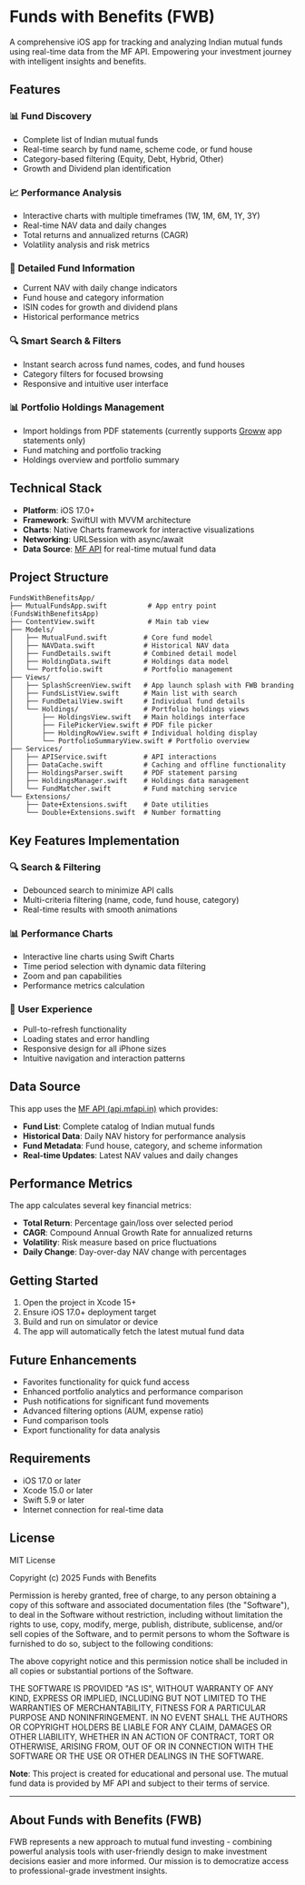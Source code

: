 # Funds with Benefits (FWB)

A comprehensive iOS app for tracking and analyzing Indian mutual funds using real-time data from the MF API. Empowering your investment journey with intelligent insights and benefits.

## Features

### 📊 **Fund Discovery**
- Complete list of Indian mutual funds
- Real-time search by fund name, scheme code, or fund house
- Category-based filtering (Equity, Debt, Hybrid, Other)
- Growth and Dividend plan identification

### 📈 **Performance Analysis**
- Interactive charts with multiple timeframes (1W, 1M, 6M, 1Y, 3Y)
- Real-time NAV data and daily changes
- Total returns and annualized returns (CAGR)
- Volatility analysis and risk metrics

### 🎯 **Detailed Fund Information**
- Current NAV with daily change indicators
- Fund house and category information
- ISIN codes for growth and dividend plans
- Historical performance metrics

### 🔍 **Smart Search & Filters**
- Instant search across fund names, codes, and fund houses
- Category filters for focused browsing
- Responsive and intuitive user interface

### 📊 **Portfolio Holdings Management**
- Import holdings from PDF statements (currently supports [Groww](https://groww.in/) app statements only)
- Fund matching and portfolio tracking
- Holdings overview and portfolio summary

## Technical Stack

- **Platform**: iOS 17.0+
- **Framework**: SwiftUI with MVVM architecture
- **Charts**: Native Charts framework for interactive visualizations
- **Networking**: URLSession with async/await
- **Data Source**: [MF API](https://api.mfapi.in/mf) for real-time mutual fund data

## Project Structure

```
FundsWithBenefitsApp/
├── MutualFundsApp.swift          # App entry point (FundsWithBenefitsApp)
├── ContentView.swift             # Main tab view
├── Models/
│   ├── MutualFund.swift         # Core fund model
│   ├── NAVData.swift            # Historical NAV data
│   ├── FundDetails.swift        # Combined detail model
│   ├── HoldingData.swift        # Holdings data model
│   └── Portfolio.swift          # Portfolio management
├── Views/
│   ├── SplashScreenView.swift   # App launch splash with FWB branding
│   ├── FundsListView.swift      # Main list with search
│   ├── FundDetailView.swift     # Individual fund details
│   └── Holdings/                # Portfolio holdings views
│       ├── HoldingsView.swift   # Main holdings interface
│       ├── FilePickerView.swift # PDF file picker
│       ├── HoldingRowView.swift # Individual holding display
│       └── PortfolioSummaryView.swift # Portfolio overview
├── Services/
│   ├── APIService.swift         # API interactions
│   ├── DataCache.swift          # Caching and offline functionality
│   ├── HoldingsParser.swift     # PDF statement parsing
│   ├── HoldingsManager.swift    # Holdings data management
│   └── FundMatcher.swift        # Fund matching service
└── Extensions/
    ├── Date+Extensions.swift    # Date utilities
    └── Double+Extensions.swift  # Number formatting
```

## Key Features Implementation

### 🔍 **Search & Filtering**
- Debounced search to minimize API calls
- Multi-criteria filtering (name, code, fund house, category)
- Real-time results with smooth animations

### 📊 **Performance Charts**
- Interactive line charts using Swift Charts
- Time period selection with dynamic data filtering
- Zoom and pan capabilities
- Performance metrics calculation

### 📱 **User Experience**
- Pull-to-refresh functionality
- Loading states and error handling
- Responsive design for all iPhone sizes
- Intuitive navigation and interaction patterns

## Data Source

This app uses the [MF API (api.mfapi.in)](https://api.mfapi.in/mf) which provides:

- **Fund List**: Complete catalog of Indian mutual funds
- **Historical Data**: Daily NAV history for performance analysis
- **Fund Metadata**: Fund house, category, and scheme information
- **Real-time Updates**: Latest NAV values and daily changes

## Performance Metrics

The app calculates several key financial metrics:

- **Total Return**: Percentage gain/loss over selected period
- **CAGR**: Compound Annual Growth Rate for annualized returns
- **Volatility**: Risk measure based on price fluctuations
- **Daily Change**: Day-over-day NAV change with percentages

## Getting Started

1. Open the project in Xcode 15+
2. Ensure iOS 17.0+ deployment target
3. Build and run on simulator or device
4. The app will automatically fetch the latest mutual fund data

## Future Enhancements

- Favorites functionality for quick fund access
- Enhanced portfolio analytics and performance comparison
- Push notifications for significant fund movements
- Advanced filtering options (AUM, expense ratio)
- Fund comparison tools
- Export functionality for data analysis

## Requirements

- iOS 17.0 or later
- Xcode 15.0 or later
- Swift 5.9 or later
- Internet connection for real-time data

## License

MIT License

Copyright (c) 2025 Funds with Benefits

Permission is hereby granted, free of charge, to any person obtaining a copy
of this software and associated documentation files (the "Software"), to deal
in the Software without restriction, including without limitation the rights
to use, copy, modify, merge, publish, distribute, sublicense, and/or sell
copies of the Software, and to permit persons to whom the Software is
furnished to do so, subject to the following conditions:

The above copyright notice and this permission notice shall be included in all
copies or substantial portions of the Software.

THE SOFTWARE IS PROVIDED "AS IS", WITHOUT WARRANTY OF ANY KIND, EXPRESS OR
IMPLIED, INCLUDING BUT NOT LIMITED TO THE WARRANTIES OF MERCHANTABILITY,
FITNESS FOR A PARTICULAR PURPOSE AND NONINFRINGEMENT. IN NO EVENT SHALL THE
AUTHORS OR COPYRIGHT HOLDERS BE LIABLE FOR ANY CLAIM, DAMAGES OR OTHER
LIABILITY, WHETHER IN AN ACTION OF CONTRACT, TORT OR OTHERWISE, ARISING FROM,
OUT OF OR IN CONNECTION WITH THE SOFTWARE OR THE USE OR OTHER DEALINGS IN THE
SOFTWARE.

**Note**: This project is created for educational and personal use. The mutual fund data is provided by MF API and subject to their terms of service.

---

## About Funds with Benefits (FWB)

FWB represents a new approach to mutual fund investing - combining powerful analysis tools with user-friendly design to make investment decisions easier and more informed. Our mission is to democratize access to professional-grade investment insights.


